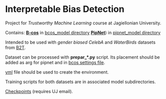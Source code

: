 # Interpretable Bias Detection
Project for *Trustworthy Machine Learning* course at Jagiellonian University.

Contains: 
[**B-cos**](https://github.com/B-cos/B-cos-v2) in [bcos_model directory](/bcos_model)
[**PipNet**](https://github.com/M-Nauta/PIPNet)) in [pipnet_model directory](/pipnet_model)

Intended to be used with *gender biased CelebA* and *WaterBirds* datasets from [B2T](https://github.com/alinlab/b2t).

Dataset can be processed with **prepar_\*.py** script. 
Its placement should be added as arg for pipnet and in [bcos settings file](/bcos_model/bcos/settings.py).

[yml](/TML_environment.yml) file should be used to create the environment. 

Training scripts for both datasets are in associated model subdirectories.

[Checkpoints](https://ujchmura-my.sharepoint.com/:f:/g/personal/michal_wronka_student_uj_edu_pl/EmJijtV__Q9BhGv-aBiHUdoBrJlAPszoTDqw8icyfOrQOQ?e=Xfyzeb) (requires UJ email).
